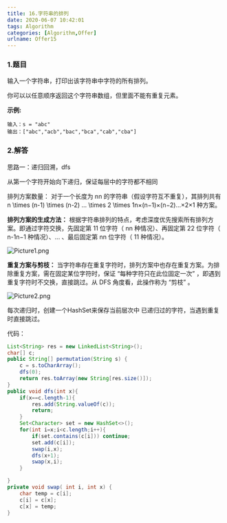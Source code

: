 ```yaml
---
title: 16.字符串的排列
date: 2020-06-07 10:42:01
tags: Algorithm
categories: [Algorithm,Offer]
urlname: Offer15
---
```


### 1.题目

输入一个字符串，打印出该字符串中字符的所有排列。

你可以以任意顺序返回这个字符串数组，但里面不能有重复元素。

**示例:**

```
输入：s = "abc"
输出：["abc","acb","bac","bca","cab","cba"]
```

### 2.解答

思路一：递归回溯，dfs

从第一个字符开始向下递归，保证每层中的字符都不相同

排列方案数量： 对于一个长度为 nn 的字符串（假设字符互不重复），其排列共有 n \times (n-1) \times (n-2) … \times 2 \times 1n×(n−1)×(n−2)…×2×1 种方案。

**排列方案的生成方法：** 根据字符串排列的特点，考虑深度优先搜索所有排列方案。即通过字符交换，先固定第 11 位字符（ nn 种情况）、再固定第 22 位字符（ n-1n−1 种情况）、... 、最后固定第 nn 位字符（ 11 种情况）。

![Picture1.png](https://pic.rmb.bdstatic.com/bjh/b2b90a527d7d8aeb1bc3981c3634c791.png)

**重复方案与剪枝：** 当字符串存在重复字符时，排列方案中也存在重复方案。为排除重复方案，需在固定某位字符时，保证 “每种字符只在此位固定一次” ，即遇到重复字符时不交换，直接跳过。从 DFS 角度看，此操作称为 “剪枝” 。

![Picture2.png](https://pic.rmb.bdstatic.com/bjh/668302f70a8e3d11936ab655f0738225.png)

每次递归时，创建一个HashSet来保存当前层次中 已递归过的字符，当遇到重复时直接跳过。

代码：

```java
List<String> res = new LinkedList<String>();
char[] c;
public String[] permutation(String s) {
    c = s.toCharArray();
    dfs(0);
    return res.toArray(new String[res.size()]);
}
public void dfs(int x){
    if(x==c.length-1){
        res.add(String.valueOf(c));
        return;
    }
    Set<Character> set = new HashSet<>();
    for(int i=x;i<c.length;i++){
        if(set.contains(c[i])) continue;
        set.add(c[i]);
        swap(i,x);
        dfs(x+1);
        swap(x,i);
    }

}
private void swap( int i, int x) {
    char temp = c[i];
    c[i] = c[x];
    c[x] = temp;
}
```















